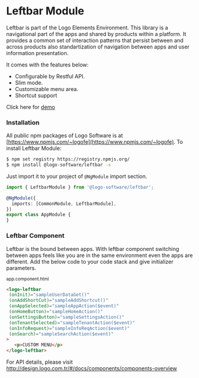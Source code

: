 # Leftbar Module

Leftbar is part of the Logo Elements Environment. This library is a navigational part of the apps and shared by products
within a platform. It provides a common set of interaction patterns that persist between and across products also
standartization of navigation between apps and user information presentation.

It comes with the features below:

* Configurable by Restful API.
* Slim mode.
* Customizable menu area.
* Shortcut support

Click here for [demo](http://design.logo.com.tr/#/docs/components/leftbar-module#leftbarmodule)

### Installation

All public npm packages of Logo Software is at [https://www.npmjs.com/~logofe](https://www.npmjs.com/~logofe). To
install Leftbar Module:

```bash
$ npm set registry https://registry.npmjs.org/
$ npm install @logo-software/leftbar -s
```

Just import it to your project of `@NgModule` import section.

```typescript
import { LeftbarModule } from '@logo-software/leftbar';

@NgModule({
  imports: [CommonModule, LeftbarModule],
})
export class AppModule {
}
```

### Leftbar Component

Leftbar is the bound between apps. With leftbar component switching between apps feels like you are in the same
environment even the apps are different. Add the below code to your code stack and give initializer parameters.

<sub>app.component.html</sub>

```html
<logo-leftbar
 (onInit)="sampleUserDataGet()"
 (onAddShortCut)="sampleAddShortcut()"
 (onAppSelected)="sampleAppAction($event)"
 (onHomeButton)="sampleHomeAction()"
 (onSettingsButton)="sampleSettingsAction()"
 (onTenantSelected)="sampleTenantAction($event)"
 (onInfoRequest)="sampleInfoReqAction($event)"
 (onSearch)="sampleSearchAction($event)"
>
   <p>CUSTOM MENU</p>
</logo-leftbar>
```

For API details, please visit http://design.logo.com.tr/#/docs/components/components-overview
